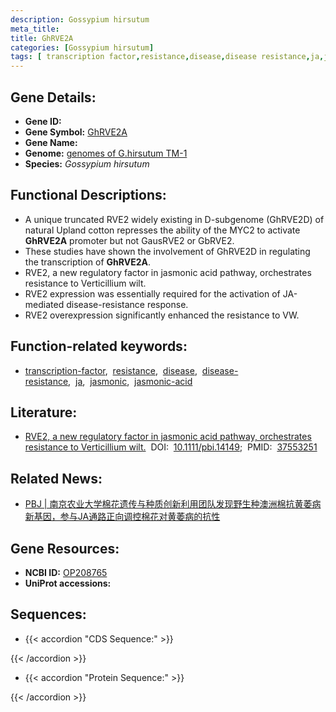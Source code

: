 ```yaml
---
description: Gossypium hirsutum
meta_title:
title: GhRVE2A
categories: [Gossypium hirsutum]
tags: [ transcription factor,resistance,disease,disease resistance,ja,jasmonic,jasmonic acid ]
---
```


## Gene Details:
- **Gene ID:**	[]()
- **Gene Symbol:** <u>GhRVE2A</u>
- **Gene Name:** 
- **Genome:** [genomes of G.hirsutum TM-1]()
- **Species:** *Gossypium hirsutum*

## Functional Descriptions:
   - A unique truncated RVE2 widely existing in D-subgenome (GhRVE2D) of natural Upland cotton represses the ability of the MYC2 to activate **GhRVE2A** promoter but not GausRVE2 or GbRVE2.
   - These studies have shown the involvement of GhRVE2D in regulating the transcription of **GhRVE2A**.
   - RVE2, a new regulatory factor in jasmonic acid pathway, orchestrates resistance to Verticillium wilt.
   - RVE2 expression was essentially required for the activation of JA-mediated disease-resistance response.
   - RVE2 overexpression significantly enhanced the resistance to VW.

## Function-related keywords:
   - [transcription-factor](/tags/transcription-factor/),&nbsp;&nbsp;[resistance](/tags/resistance/),&nbsp;&nbsp;[disease](/tags/disease/),&nbsp;&nbsp;[disease-resistance](/tags/disease-resistance/),&nbsp;&nbsp;[ja](/tags/ja/),&nbsp;&nbsp;[jasmonic](/tags/jasmonic/),&nbsp;&nbsp;[jasmonic-acid](/tags/jasmonic-acid/)

## Literature:
   - [RVE2, a new regulatory factor in jasmonic acid pathway, orchestrates resistance to Verticillium wilt.]( https://onlinelibrary.wiley.com/doi/10.1111/pbi.14149)&nbsp;&nbsp;DOI:&nbsp;&nbsp;[10.1111/pbi.14149](https://onlinelibrary.wiley.com/doi/10.1111/pbi.14149);&nbsp;&nbsp;PMID:&nbsp;&nbsp;[37553251](https://pubmed.ncbi.nlm.nih.gov/37553251/)

## Related News:
   - [PBJ | 南京农业大学棉花遗传与种质创新利用团队发现野生种澳洲棉抗黄萎病新基因，参与JA通路正向调控棉花对黄萎病的抗性](https://mp.weixin.qq.com/s?__biz=MzIyOTY2NDYyNQ==&mid=2247578510&idx=3&sn=a2c19d161ac203d303707bc08fb6f8e5&chksm=e90cca21491340ba945d3368b0c7a512e1634631c006bab327353e8053c1e51312166b81f47c&scene=27#wechat_redirect)

## Gene Resources:
- **NCBI ID:**  [OP208765](https://www.ncbi.nlm.nih.gov/gene/?term=OP208765)
- **UniProt accessions:** [](https://www.uniprot.org/uniprotkb//entry)



## Sequences:
- {{< accordion "CDS Sequence:" >}}

{{< /accordion >}}
- {{< accordion "Protein Sequence:" >}}

{{< /accordion >}}
